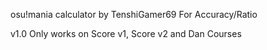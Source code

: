 osu!mania calculator by TenshiGamer69
For Accuracy/Ratio

v1.0
Only works on Score v1, Score v2 and Dan Courses
